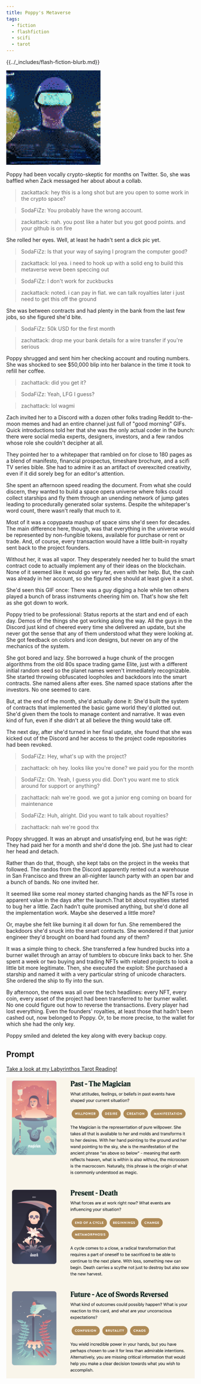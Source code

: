 ```yaml
---
title: Poppy's Metaverse
tags:
  - fiction
  - flashfiction
  - scifi
  - tarot
---
```


{{../_includes/flash-fiction-blurb.md}}

<!--more-->

<img src="./cover.png" class="fullwidth" />

Poppy had been vocally crypto-skeptic for months on Twitter. So, she was baffled when Zack messaged her about about a collab. 

> zackattack: hey this is a long shot but are you open to some work in the crypto space?

> SodaFiZz: You probably have the wrong account.

> zackattack: nah. you post like a hater but you got good points. and your github is on fire

She rolled her eyes. Well, at least he hadn't sent a dick pic yet.

> SodaFiZz: Is that your way of saying I program the computer good?

> zackattack: lol yea. i need to hook up with a solid eng to build this metaverse weve been speccing out

> SodaFiZz: I don't work for zuckbucks 

> zackattack: noted. i can pay in fiat. we can talk royalties later i just need to get this off the ground

She was between contracts and had plenty in the bank from the last few jobs, so she figured she'd bite. 

> SodaFiZz: 50k USD for the first month

> zachattack: drop me your bank details for a wire transfer if you're serious

Poppy shrugged and sent him her checking account and routing numbers. She was shocked to see $50,000 blip into her balance in the time it took to refill her coffee.

> zachattack: did you get it?

> SodaFiZz: Yeah, LFG I guess?

> zachattack: lol wagmi

Zach invited her to a Discord with a dozen other folks trading Reddit to-the-moon memes and had an entire channel just full of "good morning" GIFs. Quick introductions told her that she was the only actual coder in the bunch: there were social media experts, designers, investors, and a few randos whose role she couldn't decipher at all.

They pointed her to a whitepaper that rambled on for close to 180 pages as a blend of manifesto, financial prospectus, timeshare brochure, and a scifi TV series bible. She had to admire it as an artifact of overexcited creativity, even if it did sorely beg for an editor's attention.

She spent an afternoon speed reading the document. From what she could discern, they wanted to build a space opera universe where folks could collect starships and fly them through an unending network of jump gates leading to procedurally generated solar systems. Despite the whitepaper's word count, there wasn't really that much to it.

Most of it was a copypasta mashup of space sims she'd seen for decades. The main difference here, though, was that everything in the universe would be represented by non-fungible tokens, available for purchase or rent or trade. And, of course, every transaction would have a little built-in royalty sent back to the project founders.

Without her, it was all vapor. They desperately needed her to build the smart contract code to actually implement any of their ideas on the blockchain. None of it seemed like it would go very far, even with her help. But, the cash was already in her account, so she figured she should at least give it a shot.

She'd seen this GIF once: There was a guy digging a hole while ten others played a bunch of brass instruments cheering him on. That's how she felt as she got down to work.

Poppy tried to be professional: Status reports at the start and end of each day. Demos of the things she got working along the way. All the guys in the Discord just kind of cheered every time she delivered an update, but she never got the sense that any of them understood what they were looking at. She got feedback on colors and icon designs, but never on any of the mechanics of the system.

She got bored and lazy. She borrowed a huge chunk of the procgen algorithms from the old 80s space trading game Elite, just with a different initial random seed so the planet names weren't immediately recognizable. She started throwing obfuscated loopholes and backdoors into the smart contracts. She named aliens after exes. She named space stations after the investors. No one seemed to care.

But, at the end of the month, she'd actually done it: She'd built the system of contracts that implemented the basic game world they'd plotted out. She'd given them the tools to manage content and narrative. It was even kind of fun, even if she didn't at all believe the thing would take off.

The next day, after she'd turned in her final update, she found that she was kicked out of the Discord and her access to the project code repositories had been revoked.

> SodaFiZz: Hey, what's up with the project?

> zachattack: oh hey. looks like you're done? we paid you for the month

> SodaFiZz: Oh. Yeah, I guess you did. Don't you want me to stick around for support or anything?

> zachattack: nah we're good. we got a junior eng coming on board for maintenance

> SodaFiZz: Huh, alright. Did you want to talk about royalties?

>zachattack: nah we're good thx

Poppy shrugged. It was an abrupt and unsatisfying end, but he was right: They had paid her for a month and she'd done the job. She just had to clear her head and detach.

Rather than do that, though, she kept tabs on the project in the weeks that followed. The randos from the Discord apparently rented out a warehouse in San Francisco and threw an all-nighter launch party with an open bar and a bunch of bands. No one invited her. 

It seemed like some real money started changing hands as the NFTs rose in apparent value in the days after the launch.That bit about royalties started to bug her a little. Zach hadn't quite promised anything, but she'd done all the implementation work. Maybe she deserved a little more?

Or, maybe she felt like burning it all down for fun. She remembered the backdoors she'd snuck into the smart contracts. She wondered if that junior engineer they'd brought on board had found any of them?

It was a simple thing to check. She transferred a few hundred bucks into a burner wallet through an array of tumblers to obscure links back to her. She spent a week or two buying and trading NFTs with related projects to look a little bit more legitimate. Then, she executed the exploit: She purchased a starship and named it with a very particular string of unicode characters. She ordered the ship to fly into the sun.

By afternoon, the news was all over the tech headlines: every NFT, every coin, every asset of the project had been transferred to her burner wallet. No one could figure out how to reverse the transactions. Every player had lost everything. Even the founders' royalties, at least those that hadn't been cashed out, now belonged to Poppy. Or, to be more precise, to the wallet for which she had the only key.

Poppy smiled and deleted the key along with every backup copy.

## Prompt

[Take a look at my Labyrinthos Tarot Reading!](https://app.labyrinthos.co/reading/ppf/SSTRWS/1,13,-50)

![](20220419074955.png)
